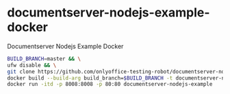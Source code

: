 # documentserver-nodejs-example-docker

Documentserver Nodejs Example Docker

```bash
BUILD_BRANCH=master && \
ufw disable && \
git clone https://github.com/onlyoffice-testing-robot/documentserver-nodejs-example-docker.git && \
docker build --build-arg build_branch=$BUILD_BRANCH -t documentserver-nodejs-example documentserver-nodejs-example-docker && \
docker run -itd -p 8008:8008 -p 80:80 documentserver-nodejs-example

```
